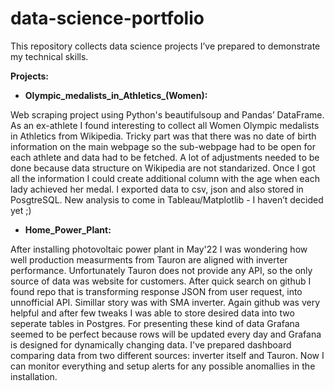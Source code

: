 # data-science-portfolio

This repository collects data science projects I’ve prepared to demonstrate my technical skills.

**Projects:**

* **Olympic_medalists_in_Athletics_(Women):** 

Web scraping project using Python's beautifulsoup and Pandas’ DataFrame. As an ex-athlete I found interesting to collect all Women Olympic medalists in Athletics from Wikipedia. Tricky part was that there was no date of birth information on the main webpage so the sub-webpage had to be open for each athlete and data had to be fetched. A lot of adjustments needed to be done because data structure on Wikipedia are not standarized. Once I got all the information I could create additional column with the age when each lady achieved her medal. I exported data to csv, json and also stored in PosgtreSQL. New analysis to come in Tableau/Matplotlib - I haven’t decided yet ;)


* **Home_Power_Plant:** 

After installing photovoltaic power plant in May'22 I was wondering how well production measurments from Tauron are aligned with inverter performance. Unfortunately Tauron does not provide any API, so the only source of data was website for customers. After quick search on github I found repo that is transforming response JSON from user request, into unnofficial API. Simillar story was with SMA inverter. Again github was very helpful and after few tweaks I was able to store desired data into two seperate tables in Postgres. For presenting these kind of data Grafana seemed to be perfect because rows will be updated every day and Grafana is designed for dynamically changing data. I've prepared dashboard comparing data from two different sources: inverter itself and Tauron. Now I can monitor everything and setup alerts for any possible anomallies in the installation.
